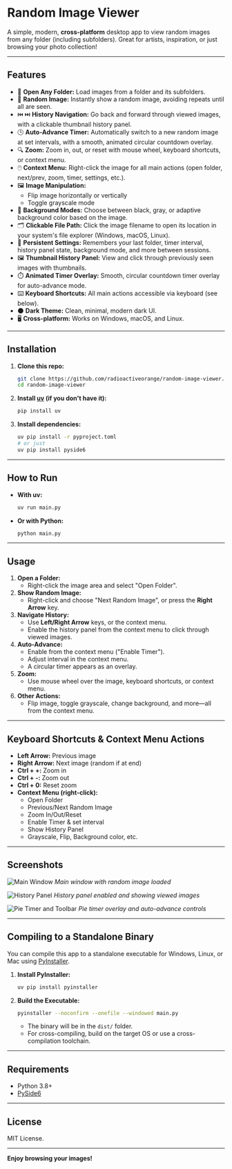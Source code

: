 # Random Image Viewer

A simple, modern, **cross-platform** desktop app to view random images from any folder (including subfolders). Great for artists, inspiration, or just browsing your photo collection!

---

## Features

- 📁 **Open Any Folder:** Load images from a folder and its subfolders.
- 🎲 **Random Image:** Instantly show a random image, avoiding repeats until all are seen.
- ⏮️ ⏭️ **History Navigation:** Go back and forward through viewed images, with a clickable thumbnail history panel.
- 🕒 **Auto-Advance Timer:** Automatically switch to a new random image at set intervals, with a smooth, animated circular countdown overlay.
- 🔍 **Zoom:** Zoom in, out, or reset with mouse wheel, keyboard shortcuts, or context menu.
- 🖱️ **Context Menu:** Right-click the image for all main actions (open folder, next/prev, zoom, timer, settings, etc.).
- 🖼️ **Image Manipulation:**
  - Flip image horizontally or vertically
  - Toggle grayscale mode
- 🎨 **Background Modes:** Choose between black, gray, or adaptive background color based on the image.
- 🗂️ **Clickable File Path:** Click the image filename to open its location in your system's file explorer (Windows, macOS, Linux).
- 💾 **Persistent Settings:** Remembers your last folder, timer interval, history panel state, background mode, and more between sessions.
- 🖼️ **Thumbnail History Panel:** View and click through previously seen images with thumbnails.
- ⏱️ **Animated Timer Overlay:** Smooth, circular countdown timer overlay for auto-advance mode.
- ⌨️ **Keyboard Shortcuts:** All main actions accessible via keyboard (see below).
- 🌑 **Dark Theme:** Clean, minimal, modern dark UI.
- 🖥️ **Cross-platform:** Works on Windows, macOS, and Linux.

---

## Installation

1. **Clone this repo:**
   ```sh
   git clone https://github.com/radioactiveorange/random-image-viewer.git
   cd random-image-viewer
   ```

2. **Install [uv](https://github.com/astral-sh/uv) (if you don't have it):**
   ```sh
   pip install uv
   ```

3. **Install dependencies:**
   ```sh
   uv pip install -r pyproject.toml
   # or just
   uv pip install pyside6
   ```

---

## How to Run

- **With uv:**
  ```sh
  uv run main.py
  ```
- **Or with Python:**
  ```sh
  python main.py
  ```

---

## Usage

1. **Open a Folder:**
   - Right-click the image area and select "Open Folder".
2. **Show Random Image:**
   - Right-click and choose "Next Random Image", or press the **Right Arrow** key.
3. **Navigate History:**
   - Use **Left/Right Arrow** keys, or the context menu.
   - Enable the history panel from the context menu to click through viewed images.
4. **Auto-Advance:**
   - Enable from the context menu ("Enable Timer").
   - Adjust interval in the context menu.
   - A circular timer appears as an overlay.
5. **Zoom:**
   - Use mouse wheel over the image, keyboard shortcuts, or context menu.
6. **Other Actions:**
   - Flip image, toggle grayscale, change background, and more—all from the context menu.

---

## Keyboard Shortcuts & Context Menu Actions

- **Left Arrow:** Previous image
- **Right Arrow:** Next image (random if at end)
- **Ctrl + +:** Zoom in
- **Ctrl + -:** Zoom out
- **Ctrl + 0:** Reset zoom
- **Context Menu (right-click):**
  - Open Folder
  - Previous/Next Random Image
  - Zoom In/Out/Reset
  - Enable Timer & set interval
  - Show History Panel
  - Grayscale, Flip, Background color, etc.

---

## Screenshots

![Main Window](screenshots/main_window.png)
*Main window with random image loaded*

![History Panel](screenshots/history_panel.png)
*History panel enabled and showing viewed images*

![Pie Timer and Toolbar](screenshots/timer_toolbar.png)
*Pie timer overlay and auto-advance controls*

---

## Compiling to a Standalone Binary

You can compile this app to a standalone executable for Windows, Linux, or Mac using [PyInstaller](https://pyinstaller.org/).

1. **Install PyInstaller:**
   ```sh
   uv pip install pyinstaller
   ```
2. **Build the Executable:**
   ```sh
   pyinstaller --noconfirm --onefile --windowed main.py
   ```
   - The binary will be in the `dist/` folder.
   - For cross-compiling, build on the target OS or use a cross-compilation toolchain.

---

## Requirements

- Python 3.8+
- [PySide6](https://pypi.org/project/PySide6/)

---

## License

MIT License.

---

**Enjoy browsing your images!**
